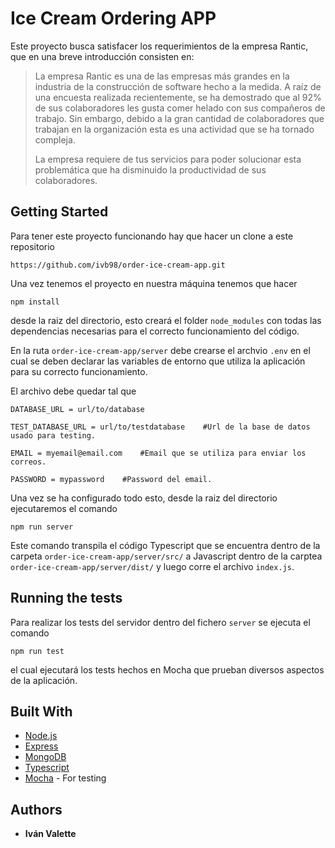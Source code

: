 # Ice Cream Ordering APP

Este proyecto busca satisfacer los requerimientos de la empresa Rantic, que en una breve introducción consisten en:

> La empresa Rantic es una de las empresas más grandes en la industria de la construcción de software hecho a la medida. A raíz de una encuesta realizada recientemente, se ha demostrado que al 92% de sus colaboradores les gusta comer helado con sus compañeros de trabajo. Sin embargo, debido a la gran cantidad de colaboradores que trabajan en la organización esta es una actividad que se ha tornado compleja.
>
>La empresa requiere de tus servicios para poder solucionar esta problemática que ha disminuido la productividad de sus colaboradores.


## Getting Started

Para tener este proyecto funcionando hay que hacer un clone a este repositorio

```
https://github.com/ivb98/order-ice-cream-app.git
```

Una vez tenemos el proyecto en nuestra máquina tenemos que hacer
```
npm install
```
desde la raiz del directorio, esto creará el folder ```node_modules``` con todas las dependencias necesarias para el correcto funcionamiento del código.

En la ruta ```order-ice-cream-app/server``` debe crearse el archvio ```.env``` en el cual se deben declarar las variables de entorno que utiliza la aplicación para su correcto funcionamiento.

El archivo debe quedar tal que

```
DATABASE_URL = url/to/database

TEST_DATABASE_URL = url/to/testdatabase    #Url de la base de datos usado para testing.

EMAIL = myemail@email.com    #Email que se utiliza para enviar los correos.

PASSWORD = mypassword    #Password del email.
```

Una vez se ha configurado todo esto, desde la raiz del directorio ejecutaremos el comando

```
npm run server
```
Este comando transpila el código Typescript que se encuentra dentro de la carpeta ```order-ice-cream-app/server/src/``` a Javascript dentro de la carptea ```order-ice-cream-app/server/dist/``` y luego corre el archivo ```index.js```.

## Running the tests

Para realizar los tests del servidor dentro del fichero ```server``` se ejecuta el comando 
```
npm run test
```

el cual ejecutará los tests hechos en Mocha que prueban diversos aspectos de la aplicación.

## Built With

* [Node.js](https://nodejs.org/es/) 
* [Express](https://expressjs.com/es//)
* [MongoDB](https://www.mongodb.com/es)
* [Typescript](https://www.typescriptlang.org/index.html)
* [Mocha](https://mochajs.org/) - For testing

## Authors

* **Iván Valette**